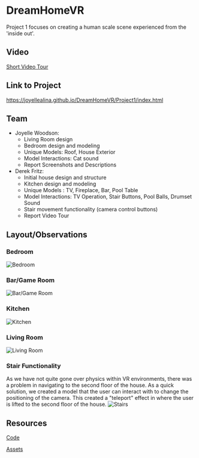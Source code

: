 # DreamHomeVR
Project 1 focuses on creating a human scale scene experienced from the 'inside out'.
## Video
[Short Video Tour](https://youtu.be/7YZG90xpnTk)
## Link to Project
https://joyellealina.github.io/DreamHomeVR/Project1/index.html
## Team
- Joyelle Woodson:
  * Living Room design
  * Bedroom design and modeling
  * Unique Models: Roof, House Exterior
  * Model Interactions: Cat sound
  * Report Screenshots and Descriptions
- Derek Fritz: 
  * Initial house design and structure
  * Kitchen design and modeling
  * Unique Models : TV, Fireplace, Bar, Pool Table
  * Model Interactions: TV Operation, Stair Buttons, Pool Balls, Drumset Sound
  * Stair movement functionality (camera control buttons)
  * Report Video Tour
## Layout/Observations
### Bedroom
![Bedroom](../master/Project1/screenshots/bedroom.png)
### Bar/Game Room
![Bar/Game Room](../master/Project1/screenshots/game-bar-room.png)
### Kitchen
![Kitchen](../master/Project1/screenshots/kitchen.png)
### Living Room
![Living Room](../master/Project1/screenshots/living-room.png)
### Stair Functionality
As we have not quite gone over physics within VR environments, there was a problem in navigating to the second floor of the house. As a quick solution, we created a model that the user can interact with to change the positioning of the camera. This created a "teleport" effect in where the user is lifted to the second floor of the house.
![Stairs](../master/Project1/screenshots/stair-functionality.png)
## Resources
[Code](https://github.com/joyellealina/DreamHomeVR/blob/master/Project1/index.html)

[Assets](https://github.com/joyellealina/DreamHomeVR/tree/master/Project1/assets)
